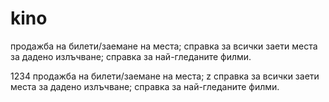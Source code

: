 # kino
продажба на билети/заемане на места;   справка за всички заети места за дадено излъчване;   справка за най-гледаните филми.

1234
продажба на билети/заемане на места;   z справка за всички заети места за дадено излъчване;   справка за най-гледаните филми.